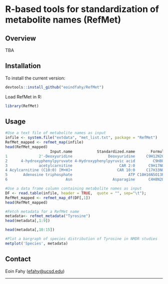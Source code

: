 R-based tools for standardization of metabolite names (RefMet)
================

## Overview
TBA

## Installation

To install the current version:

``` r
devtools::install_github("eoindfahy/RefMet")
```

Load RefMet in R:

``` r
library(RefMet)
```

## Usage
``` r
#Use a text file of metabolite names as input
infile <- system.file("extdata", "met_list.txt", package = "RefMet")
RefMet_mapped <- refmet_map(infile)
head(RefMet_mapped)
                    Input.name           Standardized.name       Formula Exact.mass   Super.class               Main.class                       Sub.class
1              2'-Deoxyuridine                Deoxyuridine     C9H12N2O5   228.0746 Nucleic acids              Pyrimidines Pyrimidine deoxyribonucleosides
2      4-hydroxyphenylpyruvate 4-Hydroxyphenylpyruvic acid        C9H8O4   180.0423 Organic acids         Phenylpropanoids                  Cinnamic acids
3              acetylcarnitine                     CAR 2:0      C9H17NO4   203.1158   Fatty Acyls             Fatty esters                 Acyl carnitines
4 Acylcarnitine (C10:0) [M+H]+                    CAR 10:0     C17H33NO4    315.241   Fatty Acyls             Fatty esters                 Acyl carnitines
5       Adenosine triphosphate                         ATP C10H16N5O13P3   506.9958 Nucleic acids                  Purines                     Purine rNTP
6                          Asn                  Asparagine      C4H8N2O3   132.0535 Organic acids Amino acids and peptides                     Amino acids

```

``` r
#Use a data frame column containing metabolite names as input
DF <- read.table(infile, header = TRUE,  quote = "", sep="\t");
RefMet_mapped <- refmet_map_df(DF[,1])
head(RefMet_mapped)

#Fetch metadata for a RefMet name
metadata<- refmet_metadata("Tyrosine")
head(metadata[,1:9])
```

``` r
head(metadata[,10:15])
```

``` r
#Plot a bargraph of species distribution of Tyrosine in NMDR studies
metplot('Species', metadata)
```

## Contact

Eoin Fahy (efahy@ucsd.edu)

------------------------------------------------------------------------


